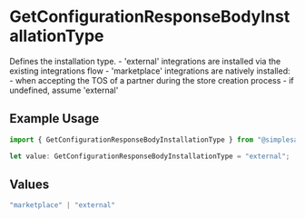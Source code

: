 # GetConfigurationResponseBodyInstallationType

Defines the installation type. - 'external' integrations are installed via the existing integrations flow - 'marketplace' integrations are natively installed: - when accepting the TOS of a partner during the store creation process - if undefined, assume 'external'

## Example Usage

```typescript
import { GetConfigurationResponseBodyInstallationType } from "@simplesagar/vercel/models/getconfigurationop.js";

let value: GetConfigurationResponseBodyInstallationType = "external";
```

## Values

```typescript
"marketplace" | "external"
```